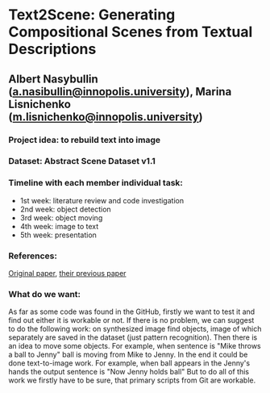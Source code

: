 # Text2Scene: Generating Compositional Scenes from Textual Descriptions
## Albert Nasybullin (a.nasibullin@innopolis.university), Marina Lisnichenko (m.lisnichenko@innopolis.university)
### Project idea: to rebuild text into image
### Dataset: Abstract Scene Dataset v1.1
### Timeline with each member individual task:
- 1st week: literature review and code investigation
- 2nd week: object detection
- 3rd week: object moving
- 4th week: image to text
- 5th week: presentation
### References: 
[Original paper](http://openaccess.thecvf.com/content\_CVPR\_2019/papers/Tan\_Text2Scene\_Generating\_Compositional\_Scenes\_From\_Textual\_Descriptions\_CVPR\_2019\_paper.pdf), [their previous paper](http://openaccess.thecvf.com/content_iccv_2013/papers/Zitnick_Learning_the_Visual_2013_ICCV_paper.pdf)
### What do we want:
As far as some code was found in the GitHub, firstly we want to test it and find out either it is workable or not. If there is no problem, we can suggest to do the following work: on synthesized image find objects, image of which separately are saved in the dataset (just pattern recognition).
Then there is an idea to move some objects. For example, when sentence is "Mike throws a ball to Jenny" ball is moving from Mike to Jenny. 
In the end it could be done text-to-image work. For example, when ball appears in the Jenny's hands the output sentence is "Now Jenny holds ball"
But to do all of this work we firstly have to be sure, that primary scripts from Git are workable.




